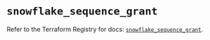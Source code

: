 # `snowflake_sequence_grant`

Refer to the Terraform Registry for docs: [`snowflake_sequence_grant`](https://registry.terraform.io/providers/snowflake-labs/snowflake/0.87.1/docs/resources/sequence_grant).
